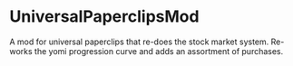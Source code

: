 # UniversalPaperclipsMod
A mod for universal paperclips that re-does the stock market system. Re-works the yomi progression curve and adds an assortment of purchases.  
